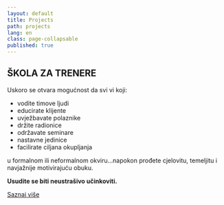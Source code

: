 ```yaml
---
layout: default
title: Projects
path: projects
lang: en
class: page-collapsable
published: true
---
```


## ŠKOLA ZA TRENERE

Uskoro se otvara mogućnost da svi vi koji:

* vodite timove ljudi
* educirate klijente
* uvježbavate polaznike
* držite radionice
* održavate seminare
* nastavne jedinice
* facilirate ciljana okupljanja

u formalnom ili neformalnom okviru...napokon prođete cjelovitu, temeljitu i navjažnije motivirajuću obuku.

**Usudite se biti neustrašivo učinkoviti.**

<p>
  <a class="project-details btn btn-primary" href="{{ site.baseurl }}en/contact">
    <i class="icon-link"></i>
    Saznaj više
  </a>
</p>

